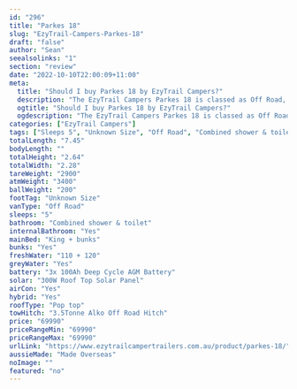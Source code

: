 ```yaml
---
id: "296"
title: "Parkes 18"
slug: "EzyTrail-Campers-Parkes-18"
draft: "false"
author: "Sean"
seealsolinks: "1"
section: "review"
date: "2022-10-10T22:00:09+11:00"
meta:
  title: "Should I buy Parkes 18 by EzyTrail Campers?"
  description: "The EzyTrail Campers Parkes 18 is classed as Off Road, and sleeps 5 people. It is Made Overseas and comes in at Unknown Size. It generally has Combined shower & toilet."
  ogtitle: "Should I buy Parkes 18 by EzyTrail Campers?"
  ogdescription: "The EzyTrail Campers Parkes 18 is classed as Off Road, and sleeps 5 people. It is Made Overseas and comes in at Unknown Size. It generally has Combined shower & toilet."
categories: ["EzyTrail Campers"]
tags: ["Sleeps 5", "Unknown Size", "Off Road", "Combined shower & toilet", "Pop top", "60 - 70k"]
totalLength: "7.45"
bodyLength: ""
totalHeight: "2.64"
totalWidth: "2.28"
tareWeight: "2900"
atmWeight: "3400"
ballWeight: "200"
footTag: "Unknown Size"
vanType: "Off Road"
sleeps: "5"
bathroom: "Combined shower & toilet"
internalBathroom: "Yes"
mainBed: "King + bunks"
bunks: "Yes"
freshWater: "110 + 120"
greyWater: "Yes"
battery: "3x 100Ah Deep Cycle AGM Battery"
solar: "300W Roof Top Solar Panel"
airCon: "Yes"
hybrid: "Yes"
roofType: "Pop top"
towHitch: "3.5Tonne Alko Off Road Hitch"
price: "69990"
priceRangeMin: "69990"
priceRangeMax: "69990"
urlLink: "https://www.ezytrailcampertrailers.com.au/product/parkes-18/"
aussieMade: "Made Overseas"
noImage: ""
featured: "no"
---
```

